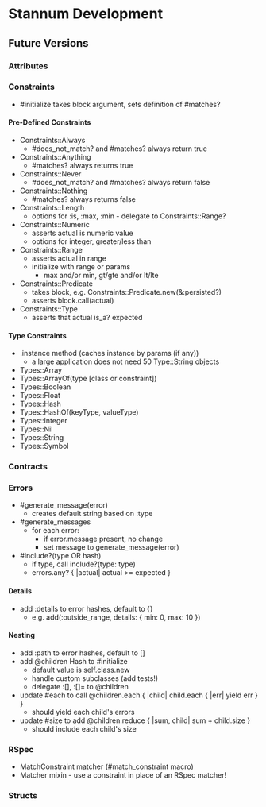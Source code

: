 # Stannum Development

## Future Versions

### Attributes

### Constraints

- #initialize takes block argument, sets definition of #matches?

#### Pre-Defined Constraints

- Constraints::Always
  - #does_not_match? and #matches? always return true
- Constraints::Anything
  - #matches? always returns true
- Constraints::Never
  - #does_not_match? and #matches? always return false
- Constraints::Nothing
  - #matches? always returns false
- Constraints::Length
  - options for :is, :max, :min - delegate to Constraints::Range?
- Constraints::Numeric
  - asserts actual is numeric value
  - options for integer, greater/less than
- Constraints::Range
  - asserts actual in range
  - initialize with range or params
    - max and/or min, gt/gte and/or lt/lte
- Constraints::Predicate
  - takes block, e.g. Constraints::Predicate.new(&:persisted?)
  - asserts block.call(actual)
- Constraints::Type
  - asserts that actual is_a? expected

#### Type Constraints

- .instance method (caches instance by params (if any))
  - a large application does not need 50 Type::String objects
- Types::Array
- Types::ArrayOf(type [class or constraint])
- Types::Boolean
- Types::Float
- Types::Hash
- Types::HashOf(keyType, valueType)
- Types::Integer
- Types::Nil
- Types::String
- Types::Symbol

### Contracts

### Errors

- #generate_message(error)
  - creates default string based on :type
- #generate_messages
  - for each error:
    - if error.message present, no change
    - set message to generate_message(error)
- #include?(type OR hash)
  - if type, call include?(type: type)
  - errors.any? { |actual| actual >= expected }

#### Details

- add :details to error hashes, default to {}
  - e.g. add(:outside_range, details: { min: 0, max: 10 })

#### Nesting

- add :path to error hashes, default to []
- add @children Hash to #initialize
  - default value is self.class.new
  - handle custom subclasses (add tests!)
  - delegate :[], :[]= to @children
- update #each to call @children.each { |child| child.each { |err| yield err } }
  - should yield each child's errors
- update #size to add @children.reduce { |sum, child| sum + child.size }
  - should include each child's size

### RSpec

- MatchConstraint matcher (#match_constraint macro)
- Matcher mixin - use a constraint in place of an RSpec matcher!

### Structs
